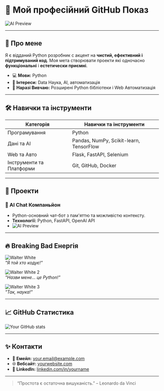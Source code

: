 # 🌌 Мой професійний GitHub Показ

![AI Preview](https://media.giphy.com/media/xT0GqssRweIhlz209i/giphy.gif)

---

## 👋 Про мене
Я є відданий Python розробник с акцент на **чистий, ефективний і підтримуваний код**. Моя мета створювати проекти які одночасно **функціональні** і **естетически приємні**.  

- 💻 **Мови:** Python  
- 🎨 **Інтереси:** Data Наука, AI, автоматизація  
- 🌱 **Наразі Вивчаю:** Розширені Python бібліотеки і Web Автоматизація  

---

## 🛠️ Навички та інструменти

| Категорія       | Навички та інструменти              |
|-----------------|-----------------------------------|
| Програмування    | Python                             |
| Дані та AI      | Pandas, NumPy, Scikit-learn, TensorFlow |
| Web та Авто      | Flask, FastAPI, Selenium          |
| Інструменти та Платформи | Git, GitHub, Docker           |

---

## 📂 Проекти

### **🧠 AI Chat Компаньйон**
- Python-основний чат-бот з пам'яттю та можливістю контексту.  
- **Технології:** Python, FastAPI, OpenAI API  
- ![AI Preview](https://media.giphy.com/media/xT0GqssRweIhlz209i/giphy.gif)  

---

## 🔥 Breaking Bad Енергія

![Walter White](https://media.giphy.com/media/3oKIPwoeGErMmaI43C/giphy.gif)  
*"Я той хто кодує!"*  

![Walter White 2](https://media.giphy.com/media/l0MYB8Ory7Hqefo9a/giphy.gif)  
*"Назви мене… це Python!"*  

![Walter White 3](https://media.giphy.com/media/3o6ZtaO9BZHcOjmErm/giphy.gif)  
*"Так, наука!"*  

---

## 📈 GitHub Статистика
![Your GitHub stats](https://github-readme-stats.vercel.app/api?username=meganiga&show_icons=true&theme=radical)

---

## ✨ Контакти
- 📧 **Емейл:** your.email@example.com  
- 🌐 **Вебсайт:** [yourwebsite.com](https://yourwebsite.com)  
- 💼 **LinkedIn:** [linkedin.com/in/yourname](https://linkedin.com/in/yourname)

---

> “Простота є остаточна вишуканість.” – Leonardo da Vinci
